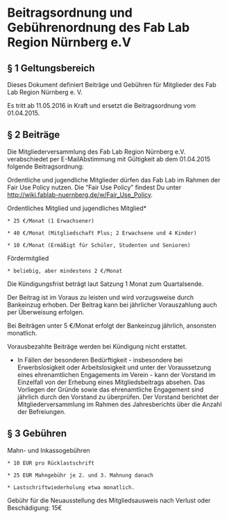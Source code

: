 Beitragsordnung und Gebührenordnung des Fab Lab Region Nürnberg e.V
===================================================================

§ 1 Geltungsbereich
-------------------

Dieses Dokument definiert Beiträge und Gebühren für Mitglieder des Fab Lab Region Nürnberg e. V.

Es tritt ab 11.05.2016 in Kraft und ersetzt die Beitragsordnung vom 01.04.2015.

§ 2 Beiträge
--------

Die Mitgliederversammlung des Fab Lab Region Nürnberg e.V. verabschiedet per E-MailAbstimmung mit Gültigkeit ab dem 01.04.2015 folgende Beitragsordnung:

Ordentliche und jugendliche Mitglieder dürfen das Fab Lab im Rahmen der Fair Use Policy nutzen.
Die “Fair Use Policy” findest Du unter http://wiki.fablab-nuernberg.de/w/Fair_Use_Policy.

Ordentliches Mitglied und jugendliches Mitglied*

    * 25 €/Monat (1 Erwachsener)

    * 40 €/Monat (Mitgliedschaft Plus; 2 Erwachsene und 4 Kinder)

    * 10 €/Monat (Ermäßigt für Schüler, Studenten und Senioren)

Fördermitglied

    * beliebig, aber mindestens 2 €/Monat

Die Kündigungsfrist beträgt laut Satzung 1 Monat zum Quartalsende.

Der Beitrag ist im Voraus zu leisten und wird vorzugsweise durch Bankeinzug erhoben. Der Beitrag kann bei jährlicher Vorauszahlung auch per Überweisung erfolgen.

Bei Beiträgen unter 5 €/Monat erfolgt der Bankeinzug jährlich, ansonsten monatlich.

Vorausbezahlte Beiträge werden bei Kündigung nicht erstattet.

* In Fällen der besonderen Bedürftigkeit - insbesondere bei Erwerbslosigkeit oder Arbeitslosigkeit und unter der Voraussetzung eines ehrenamtlichen Engagements im Verein - kann der Vorstand im Einzelfall von der Erhebung eines Mitgliedsbeitrags absehen. Das Vorliegen der Gründe sowie das ehrenamtliche Engagement sind jährlich durch den Vorstand zu überprüfen. Der Vorstand berichtet der Mitgliederversammlung im Rahmen des Jahresberichts über die Anzahl der Befreiungen. 

§ 3 Gebühren
--------

Mahn- und Inkassogebühren

    * 10 EUR pro Rücklastschrift

    * 25 EUR Mahngebühr je 2. und 3. Mahnung danach

    * Lastschriftwiederholung etwa monatlich. 

Gebühr für die Neuausstellung des Mitgliedsausweis nach Verlust oder Beschädigung: 15€

